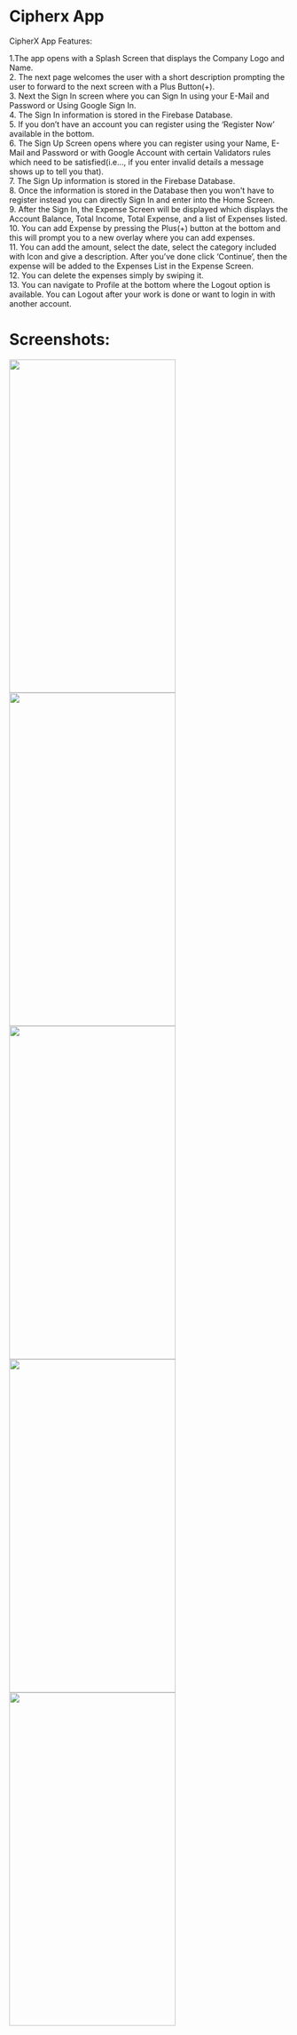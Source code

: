 # Cipherx App

CipherX App Features:

1.The app opens with a Splash Screen that displays the Company Logo and Name.   
2. The next page welcomes the user with a short description prompting the user to forward to the next screen with a Plus Button(+).    
3. Next the Sign In screen where you can Sign In using your E-Mail and Password or Using Google Sign In.    
4. The Sign In information is stored in the Firebase Database.   
5. If you don’t have an account you can register using the ‘Register Now’ available in the bottom.    
6. The Sign Up Screen opens where you can register using your Name, E-Mail and Password or with Google Account with certain Validators rules which need to be satisfied(i.e…, if you enter invalid details a message shows up to tell you that).   
7. The Sign Up information is stored in the Firebase Database.   
8. Once the information is stored in the Database then you won't have to register instead you can directly Sign In and enter into the Home Screen.   
9. After the Sign In, the Expense Screen will be displayed which displays the Account Balance, Total Income, Total Expense, and  a list of Expenses listed.  
10. You can add Expense by pressing the Plus(+) button at the bottom and this will prompt you to a new overlay where you can add expenses.  
11. You can add the amount, select the date, select the category included with Icon and give a description. After you’ve done click ‘Continue’, then the expense will be added to the Expenses List in the Expense Screen.  
12. You can delete the expenses simply by swiping it.  
13. You can navigate to Profile at the bottom where the Logout option is available. You can Logout after your work is done or want to login in with another account.  

# Screenshots:

<img src="https://github.com/suraajm21/CipherSchools-Flutter-Assignment/assets/96039244/814cc1ad-4265-46e8-b3f1-446e96b0aa66" width=300 height=600> <img src="https://github.com/suraajm21/CipherSchools-Flutter-Assignment/assets/96039244/e223bde7-6450-4f8c-be5f-214d7edd602c" width=300 height=600> <img src="https://github.com/suraajm21/CipherSchools-Flutter-Assignment/assets/96039244/840a71b1-caf8-465a-9406-e69ee6f51fe3" width=300 height=600>  <img src="https://github.com/suraajm21/CipherSchools-Flutter-Assignment/assets/96039244/7db75041-707e-4e8c-9e56-b774b6a93688" width=300 height=600> <img src="https://github.com/suraajm21/CipherSchools-Flutter-Assignment/assets/96039244/725f9cdd-efc7-451b-bc48-bb058862d2ad" width=300 height=600>










